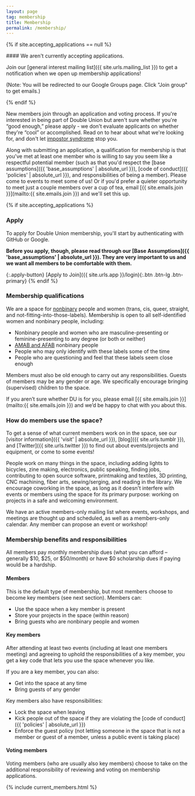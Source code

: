 ```yaml
---
layout: page
tag: membership
title: Membership
permalink: /membership/
---
```


{% if site.accepting_applications == null %}
<div class='alert' markdown='1'>
#### We aren't currently accepting applications.
  
Join our [general interest mailing list]({{ site.urls.mailing_list }}) to get a notification when we open up membership applications!

(Note: You will be redirected to our Google Groups page. Click "Join group" to get emails.)
</div>
{% endif %}

New members join through an application and voting process. If you're interested in being part of Double Union but aren't sure whether you're “good enough,” please apply - we don't evaluate applicants on whether they're “cool” or accomplished. Read on to hear about what we're looking for, and don't let [impostor syndrome](http://geekfeminism.wikia.com/wiki/Impostor_syndrome) stop you.

Along with submitting an application, a qualification for membership is that you've met at least one member who is willing to say you seem like a respectful potential member (such as that you'd respect the [base assumptions]({{ 'base_assumptions' | absolute_url }}), [code of conduct]({{ 'policies' | absolute_url }}), and responsibilities of being a member). Please come to events to meet some of us! Or if you'd prefer a quieter opportunity to meet just a couple members over a cup of tea, email [{{ site.emails.join }}](mailto:{{ site.emails.join }}) and we'll set this up.

{% if site.accepting_applications %}
### Apply

To apply for Double Union membership, you'll start by authenticating with GitHub or Google.

**Before you apply, though, please read through our [Base Assumptions]({{ 'base_assumptions' | absolute_url }}). They are very important to us and we want all members to be comfortable with them.**

{:.apply-button}
[Apply to Join]({{ site.urls.app }}/login){:.btn .btn-lg .btn-primary}
{% endif %}

### Membership qualifications

We are a space for [nonbinary](https://transequality.org/issues/resources/understanding-non-binary-people-how-to-be-respectful-and-supportive) people and women (trans, cis, queer, straight, and not-fitting-into-those-labels). Membership is open to all self-identified women and nonbinary people, including:
* Nonbinary people and women who are masculine-presenting or feminine-presenting to any degree (or both or neither)
* [AMAB and AFAB](https://www.glbtrt.ala.org/news/archives/2845) nonbinary people
* People who may only identify with these labels some of the time
* People who are questioning and feel that these labels seem close enough

Members must also be old enough to carry out any responsibilities. Guests of members may be any gender or age. We specifically encourage bringing (supervised) children to the space.

If you aren’t sure whether DU is for you, please email [{{ site.emails.join }}](mailto:{{ site.emails.join }})  and we’d be happy to chat with you about this.


### How do members use the space?

To get a sense of what current members work on in the space, see our [visitor information]({{ 'visit' | absolute_url }}), [blog]({{ site.urls.tumblr }}), and [Twitter]({{ site.urls.twitter }}) to find out about events/projects and equipment, or come to some events!

People work on many things in the space, including adding lights to bicycles, zine making, electronics, public speaking, finding jobs, contributing to open source software, printmaking and textiles, 3D printing, CNC machining, fiber arts, sewing/serging, and reading in the library. We encourage coworking in the space, as long as it doesn't interfere with events or members using the space for its primary purpose: working on projects in a safe and welcoming environment.

We have an active members-only mailing list where events, workshops, and meetings are thought up and scheduled, as well as a members-only calendar. Any member can propose an event or workshop!

### Membership benefits and responsibilities

All members pay monthly membership dues (what you can afford – generally $10, $25, or $50/month) or have $0 scholarship dues if paying would be a hardship.

#### Members

This is the default type of membership, but most members choose to become key members (see next section). Members can:

* Use the space when a key member is present
* Store your projects in the space (within reason)
* Bring guests who are nonbinary people and women

#### Key members

After attending at least two events (including at least one members meeting) and agreeing to uphold the responsibilities of a key member, you get a key code that lets you use the space whenever you like.

If you are a key member, you can also:
* Get into the space at any time
* Bring guests of any gender

Key members also have responsibilities:
* Lock the space when leaving
* Kick people out of the space if they are violating the [code of conduct]({{ 'policies' | absolute_url }})
* Enforce the guest policy (not letting someone in the space that is not a member or guest of a member, unless a public event is taking place)

#### Voting members

Voting members (who are usually also key members) choose to take on the additional responsibility of reviewing and voting on membership applications.

{% include current_members.html %}
